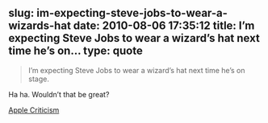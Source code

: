 slug: im-expecting-steve-jobs-to-wear-a-wizards-hat
date: 2010-08-06 17:35:12
title: I’m expecting Steve Jobs to wear a wizard’s hat next time he’s on...
type: quote
---

> I’m expecting Steve Jobs to wear a wizard’s hat next time he’s on stage.

Ha ha. Wouldn’t that be great?

 [Apple Criticism](http://nuclearsquid.com/writings/apple-criticism.html)
